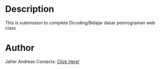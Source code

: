 # Description
This is submission to complete Dicoding/Belajar dasar pemrograman web class

# Author
Jafier Andreas
  Contacts: [Click Here!](https://linktr.ee/KaezelStore?utm_source=linktree_profile_share&ltsid=1caf9b8e-e264-466e-97fa-8bcab756675e)
